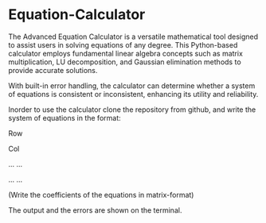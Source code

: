 # Equation-Calculator
The Advanced Equation Calculator is a versatile mathematical tool designed to assist users in solving equations of any degree. This Python-based calculator employs fundamental linear algebra concepts such as matrix multiplication, LU decomposition, and Gaussian elimination methods to provide accurate solutions.


With built-in error handling, the calculator can determine whether a system of equations is consistent or inconsistent, enhancing its utility and reliability.


Inorder to use the calculator clone the repository from github, and write the system of equations in the format:


Row 


Col

... ...

... ...


(Write the coefficients of the equations in matrix-format)

The output and the errors are shown on the terminal.
